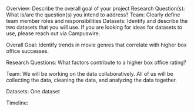 Overview: Describe the overall goal of your project
Research Question(s): What is/are the question(s) you intend to address?
Team: Clearly define team member roles and responsibilities
Datasets: Identify and describe the two datasets that you will use. If you are looking for ideas for datasets to use, please reach out via Campuswire.

Overall Goal: Identify trends in movie genres that correlate with higher box office successes.

Research Questions: What factors contribute to a higher box office rating?

Team: We will be working on the data collaboratively. All of us will be collecting the data, cleaning the data, and analyzing the data together.

Datasets: One dataset 

Timeline:
